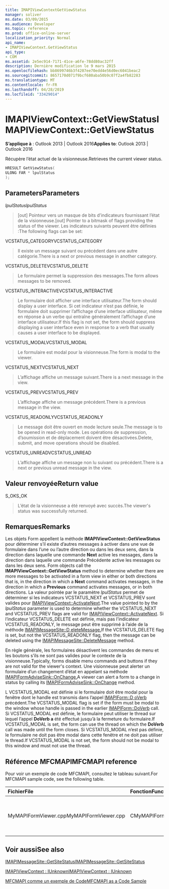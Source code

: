 ```yaml
---
title: IMAPIViewContextGetViewStatus
manager: soliver
ms.date: 03/09/2015
ms.audience: Developer
ms.topic: reference
ms.prod: office-online-server
localization_priority: Normal
api_name:
- IMAPIViewContext.GetViewStatus
api_type:
- COM
ms.assetid: 2e5ec914-7171-41ce-a6fe-78dd80ac32ff
description: Dernière modification le 9 mars 2015
ms.openlocfilehash: bb8699746b3f4207ee70edd4e56d0ec6041beac2
ms.sourcegitcommit: 8657170d071f9bcf680aba50b9c07f2a4fb82283
ms.translationtype: MT
ms.contentlocale: fr-FR
ms.lasthandoff: 04/28/2019
ms.locfileid: "33429014"
---
```

# <a name="imapiviewcontextgetviewstatus"></a><span data-ttu-id="a94ed-103">IMAPIViewContext::GetViewStatus</span><span class="sxs-lookup"><span data-stu-id="a94ed-103">IMAPIViewContext::GetViewStatus</span></span>

  
  
<span data-ttu-id="a94ed-104">**S’applique à** : Outlook 2013 | Outlook 2016</span><span class="sxs-lookup"><span data-stu-id="a94ed-104">**Applies to**: Outlook 2013 | Outlook 2016</span></span> 
  
<span data-ttu-id="a94ed-105">Récupère l’état actuel de la visionneuse.</span><span class="sxs-lookup"><span data-stu-id="a94ed-105">Retrieves the current viewer status.</span></span> 
  
```cpp
HRESULT GetViewStatus(
ULONG FAR * lpulStatus
);
```

## <a name="parameters"></a><span data-ttu-id="a94ed-106">Parameters</span><span class="sxs-lookup"><span data-stu-id="a94ed-106">Parameters</span></span>

 <span data-ttu-id="a94ed-107">_lpulStatus_</span><span class="sxs-lookup"><span data-stu-id="a94ed-107">_lpulStatus_</span></span>
  
> <span data-ttu-id="a94ed-108">[out] Pointeur vers un masque de bits d’indicateurs fournissant l’état de la visionneuse.</span><span class="sxs-lookup"><span data-stu-id="a94ed-108">[out] Pointer to a bitmask of flags providing the status of the viewer.</span></span> <span data-ttu-id="a94ed-109">Les indicateurs suivants peuvent être définies :</span><span class="sxs-lookup"><span data-stu-id="a94ed-109">The following flags can be set:</span></span>
    
<span data-ttu-id="a94ed-110">VCSTATUS_CATEGORY</span><span class="sxs-lookup"><span data-stu-id="a94ed-110">VCSTATUS_CATEGORY</span></span> 
  
> <span data-ttu-id="a94ed-111">Il existe un message suivant ou précédent dans une autre catégorie.</span><span class="sxs-lookup"><span data-stu-id="a94ed-111">There is a next or previous message in another category.</span></span> 
    
<span data-ttu-id="a94ed-112">VCSTATUS_DELETE</span><span class="sxs-lookup"><span data-stu-id="a94ed-112">VCSTATUS_DELETE</span></span> 
  
> <span data-ttu-id="a94ed-113">Le formulaire permet la suppression des messages.</span><span class="sxs-lookup"><span data-stu-id="a94ed-113">The form allows messages to be removed.</span></span> 
    
<span data-ttu-id="a94ed-114">VCSTATUS_INTERACTIVE</span><span class="sxs-lookup"><span data-stu-id="a94ed-114">VCSTATUS_INTERACTIVE</span></span> 
  
> <span data-ttu-id="a94ed-115">Le formulaire doit afficher une interface utilisateur.</span><span class="sxs-lookup"><span data-stu-id="a94ed-115">The form should display a user interface.</span></span> <span data-ttu-id="a94ed-116">Si cet indicateur n’est pas définie, le formulaire doit supprimer l’affichage d’une interface utilisateur, même en réponse à un verbe qui entraîne généralement l’affichage d’une interface utilisateur.</span><span class="sxs-lookup"><span data-stu-id="a94ed-116">If this flag is not set, the form should suppress displaying a user interface even in response to a verb that usually causes a user interface to be displayed.</span></span> 
    
<span data-ttu-id="a94ed-117">VCSTATUS_MODAL</span><span class="sxs-lookup"><span data-stu-id="a94ed-117">VCSTATUS_MODAL</span></span> 
  
> <span data-ttu-id="a94ed-118">Le formulaire est modal pour la visionneuse.</span><span class="sxs-lookup"><span data-stu-id="a94ed-118">The form is modal to the viewer.</span></span> 
    
<span data-ttu-id="a94ed-119">VCSTATUS_NEXT</span><span class="sxs-lookup"><span data-stu-id="a94ed-119">VCSTATUS_NEXT</span></span> 
  
> <span data-ttu-id="a94ed-120">L’affichage affiche un message suivant.</span><span class="sxs-lookup"><span data-stu-id="a94ed-120">There is a next message in the view.</span></span> 
    
<span data-ttu-id="a94ed-121">VCSTATUS_PREV</span><span class="sxs-lookup"><span data-stu-id="a94ed-121">VCSTATUS_PREV</span></span> 
  
> <span data-ttu-id="a94ed-122">L’affichage affiche un message précédent.</span><span class="sxs-lookup"><span data-stu-id="a94ed-122">There is a previous message in the view.</span></span> 
    
<span data-ttu-id="a94ed-123">VCSTATUS_READONLY</span><span class="sxs-lookup"><span data-stu-id="a94ed-123">VCSTATUS_READONLY</span></span> 
  
> <span data-ttu-id="a94ed-124">Le message doit être ouvert en mode lecture seule.</span><span class="sxs-lookup"><span data-stu-id="a94ed-124">The message is to be opened in read-only mode.</span></span> <span data-ttu-id="a94ed-125">Les opérations de suppression, d’soumission et de déplacement doivent être désactivées.</span><span class="sxs-lookup"><span data-stu-id="a94ed-125">Delete, submit, and move operations should be disabled.</span></span> 
    
<span data-ttu-id="a94ed-126">VCSTATUS_UNREAD</span><span class="sxs-lookup"><span data-stu-id="a94ed-126">VCSTATUS_UNREAD</span></span> 
  
> <span data-ttu-id="a94ed-127">L’affichage affiche un message non lu suivant ou précédent.</span><span class="sxs-lookup"><span data-stu-id="a94ed-127">There is a next or previous unread message in the view.</span></span>
    
## <a name="return-value"></a><span data-ttu-id="a94ed-128">Valeur renvoyée</span><span class="sxs-lookup"><span data-stu-id="a94ed-128">Return value</span></span>

<span data-ttu-id="a94ed-129">S_OK</span><span class="sxs-lookup"><span data-stu-id="a94ed-129">S_OK</span></span> 
  
> <span data-ttu-id="a94ed-130">L’état de la visionneuse a été renvoyé avec succès.</span><span class="sxs-lookup"><span data-stu-id="a94ed-130">The viewer's status was successfully returned.</span></span>
    
## <a name="remarks"></a><span data-ttu-id="a94ed-131">Remarques</span><span class="sxs-lookup"><span data-stu-id="a94ed-131">Remarks</span></span>

<span data-ttu-id="a94ed-132">Les objets Form appellent la méthode **IMAPIViewContext::GetViewStatus** pour déterminer s’il existe d’autres messages à activer dans une vue de formulaire dans l’une ou l’autre direction ou dans les deux sens, dans la direction dans laquelle une commande **Next** active les messages, dans la direction dans laquelle une commande Précédente active les messages ou dans les deux sens. </span><span class="sxs-lookup"><span data-stu-id="a94ed-132">Form objects call the **IMAPIViewContext::GetViewStatus** method to determine whether there are more messages to be activated in a form view in either or both directions that is, in the direction in which a **Next** command activates messages, in the direction in which a **Previous** command activates messages, or in both directions.</span></span> <span data-ttu-id="a94ed-133">La valeur pointée par le paramètre  _lpulStatus_ permet de déterminer si les indicateurs VCSTATUS_NEXT et VCSTATUS_PREV sont valides pour [IMAPIViewContext::ActivateNext](imapiviewcontext-activatenext.md).</span><span class="sxs-lookup"><span data-stu-id="a94ed-133">The value pointed to by the  _lpulStatus_ parameter is used to determine whether the VCSTATUS_NEXT and VCSTATUS_PREV flags are valid for [IMAPIViewContext::ActivateNext](imapiviewcontext-activatenext.md).</span></span> <span data-ttu-id="a94ed-134">Si l’indicateur VCSTATUS_DELETE est définie, mais pas l’indicateur VCSTATUS_READONLY, le message peut être supprimé à l’aide de la méthode [IMAPIMessageSite::D eleteMessage.](imapimessagesite-deletemessage.md)</span><span class="sxs-lookup"><span data-stu-id="a94ed-134">If the VCSTATUS_DELETE flag is set, but not the VCSTATUS_READONLY flag, then the message can be deleted using the [IMAPIMessageSite::DeleteMessage](imapimessagesite-deletemessage.md) method.</span></span> 
  
<span data-ttu-id="a94ed-135">En règle générale, les formulaires désactivent les commandes de menu et les boutons s’ils ne sont pas valides pour le contexte de la visionneuse.</span><span class="sxs-lookup"><span data-stu-id="a94ed-135">Typically, forms disable menu commands and buttons if they are not valid for the viewer's context.</span></span> <span data-ttu-id="a94ed-136">Une visionneuse peut alerter un formulaire d’un changement d’état en appelant sa méthode [IMAPIFormAdviseSink::OnChange.](imapiformadvisesink-onchange.md)</span><span class="sxs-lookup"><span data-stu-id="a94ed-136">A viewer can alert a form to a change in status by calling its [IMAPIFormAdviseSink::OnChange](imapiformadvisesink-onchange.md) method.</span></span> 
  
<span data-ttu-id="a94ed-137">L VCSTATUS_MODAL est définie si le formulaire doit être modal pour la fenêtre dont le handle est transmis dans l’appel [IMAPIForm::D oVerb](imapiform-doverb.md) précédent.</span><span class="sxs-lookup"><span data-stu-id="a94ed-137">The VCSTATUS_MODAL flag is set if the form must be modal to the window whose handle is passed in the earlier [IMAPIForm::DoVerb](imapiform-doverb.md) call.</span></span> <span data-ttu-id="a94ed-138">Si VCSTATUS_MODAL est définie, le formulaire peut utiliser le thread sur lequel l’appel **DoVerb a** été effectué jusqu’à la fermeture du formulaire.</span><span class="sxs-lookup"><span data-stu-id="a94ed-138">If VCSTATUS_MODAL is set, the form can use the thread on which the **DoVerb** call was made until the form closes.</span></span> <span data-ttu-id="a94ed-139">Si VCSTATUS_MODAL n’est pas définie, le formulaire ne doit pas être modal dans cette fenêtre et ne doit pas utiliser le thread.</span><span class="sxs-lookup"><span data-stu-id="a94ed-139">If VCSTATUS_MODAL is not set, the form should not be modal to this window and must not use the thread.</span></span> 
  
## <a name="mfcmapi-reference"></a><span data-ttu-id="a94ed-140">Référence MFCMAPI</span><span class="sxs-lookup"><span data-stu-id="a94ed-140">MFCMAPI reference</span></span>

<span data-ttu-id="a94ed-141">Pour voir un exemple de code MFCMAPI, consultez le tableau suivant.</span><span class="sxs-lookup"><span data-stu-id="a94ed-141">For MFCMAPI sample code, see the following table.</span></span>
  
|<span data-ttu-id="a94ed-142">**Fichier**</span><span class="sxs-lookup"><span data-stu-id="a94ed-142">**File**</span></span>|<span data-ttu-id="a94ed-143">**Fonction**</span><span class="sxs-lookup"><span data-stu-id="a94ed-143">**Function**</span></span>|<span data-ttu-id="a94ed-144">**Commentaire**</span><span class="sxs-lookup"><span data-stu-id="a94ed-144">**Comment**</span></span>|
|:-----|:-----|:-----|
|<span data-ttu-id="a94ed-145">MyMAPIFormViewer.cpp</span><span class="sxs-lookup"><span data-stu-id="a94ed-145">MyMAPIFormViewer.cpp</span></span>  <br/> |<span data-ttu-id="a94ed-146">CMyMAPIFormViewer::GetViewStatus</span><span class="sxs-lookup"><span data-stu-id="a94ed-146">CMyMAPIFormViewer::GetViewStatus</span></span>  <br/> |<span data-ttu-id="a94ed-147">MFCMAPI implémente **la méthode IMAPIViewContext::GetViewStatus** dans cette fonction.</span><span class="sxs-lookup"><span data-stu-id="a94ed-147">MFCMAPI implements the **IMAPIViewContext::GetViewStatus** method in this function.</span></span>  <br/> |
   
## <a name="see-also"></a><span data-ttu-id="a94ed-148">Voir aussi</span><span class="sxs-lookup"><span data-stu-id="a94ed-148">See also</span></span>



[<span data-ttu-id="a94ed-149">IMAPIMessageSite::GetSiteStatus</span><span class="sxs-lookup"><span data-stu-id="a94ed-149">IMAPIMessageSite::GetSiteStatus</span></span>](imapimessagesite-getsitestatus.md)
  
[<span data-ttu-id="a94ed-150">IMAPIViewContext : IUnknown</span><span class="sxs-lookup"><span data-stu-id="a94ed-150">IMAPIViewContext : IUnknown</span></span>](imapiviewcontextiunknown.md)


[<span data-ttu-id="a94ed-151">MFCMAPI comme un exemple de Code</span><span class="sxs-lookup"><span data-stu-id="a94ed-151">MFCMAPI as a Code Sample</span></span>](mfcmapi-as-a-code-sample.md)

